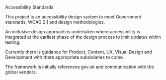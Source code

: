 Accessibility Standards

This project is an accessibility design system to meet Government standards, WCAG 2.1 and design methodologies.

An inclusive design approach is undertaken where accessibility is integrated at the earliest phase of the design process to limit updates within testing.

Currently there is guidance for Product, Content, UX, Visual Design and Development with there appropriate subsidiaries to come. 

The framework is initially references gov.uk and communication with the global vendors.



